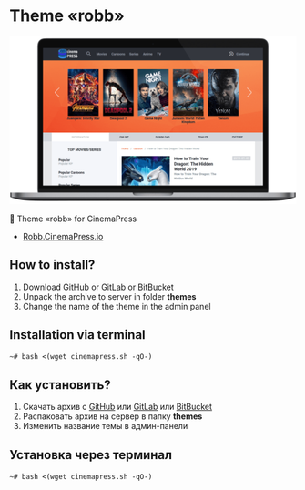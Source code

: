 # Theme «robb»

![Theme «robb» for CinemaPress](https://raw.githubusercontent.com/CinemaPress/Theme-Robb/master/screenshot.png "Theme «robb» for CinemaPress")

:art: Theme «robb» for CinemaPress

- [Robb.CinemaPress.io](http://Robb.CinemaPress.io/)

## How to install?
1. Download [GitHub](https://github.com/CinemaPress/Theme-Robb/archive/master.zip) or [GitLab](https://gitlab.com/CinemaPress/Theme-Robb/repository/archive.zip) or [BitBucket](https://bitbucket.org/cinemapress/theme-robb/get/master.zip)
2. Unpack the archive to server in folder **themes**
3. Change the name of the theme in the admin panel

## Installation via terminal
```
~# bash <(wget cinemapress.sh -qO-)
```

## Как установить?
1. Скачать архив с [GitHub](https://github.com/CinemaPress/Theme-Robb/archive/master.zip) или [GitLab](https://gitlab.com/CinemaPress/Theme-Robb/repository/archive.zip) или [BitBucket](https://bitbucket.org/cinemapress/theme-robb/get/master.zip)
2. Распаковать архив на сервер в папку **themes**
3. Изменить название темы в админ-панели

## Установка через терминал
```
~# bash <(wget cinemapress.sh -qO-)
```